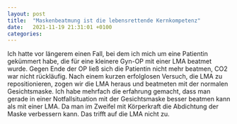 ```yaml
---
layout: post
title:  "Maskenbeatmung ist die lebensrettende Kernkompetenz"
date:   2021-11-19 21:31:01 +0100
categories:
---
```

Ich hatte vor längerem einen Fall, bei dem ich mich um eine Patientin gekümmert habe, die für eine kleinere Gyn-OP mit einer LMA beatmet wurde. Gegen Ende der OP ließ sich die Patientin nicht mehr beatmen, CO2 war nicht rückläufig. Nach einem kurzen erfolglosen Versuch, die LMA zu repositionieren, zogen wir die LMA heraus und beatmeten mit der normalen Gesichtsmaske. Ich habe mehrfach die erfahrung gemacht, dass man gerade in einer Notfallsituation mit der Gesichtsmaske besser beatmen kann als mit einer LMA. Da man im Zweifel mit Körperkraft die Abdichtung der Maske verbessern kann. Das trifft auf die LMA nicht zu.